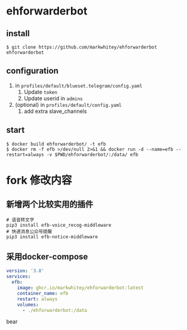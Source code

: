 # ehforwarderbot

## install

```console
$ git clone https://github.com/markwhitey/ehforwarderbot ehforwarderbot
```

## configuration

1. in `profiles/default/blueset.telegram/config.yaml`
   1. Update `token`
   2. Update userid in `admins`
2. (optional) in `profiles/default/config.yaml`
   1. add extra slave_channels

## start

```console
$ docker build ehforwarderbot/ -t efb
$ docker rm -f efb >/dev/null 2>&1 && docker run -d --name=efb --restart=always -v $PWD/ehforwarderbot/:/data/ efb
```

# fork 修改内容
## 新增两个比较实用的插件
```console
# 语音转文字
pip3 install efb-voice_recog-middleware
# 快递消息公众号提醒
pip3 install efb-notice-middleware
```
## 采用docker-compose
```yaml
version: '3.8'
services:
  efb:
    image: ghcr.io/markwhitey/ehforwarderbot:latest
    container_name: efb
    restart: always
    volumes:
      - ./ehforwarderbot:/data
```
bear
